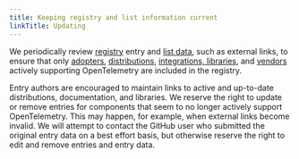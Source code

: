 ```yaml
---
title: Keeping registry and list information current
linkTitle: Updating
---
```


We periodically review [registry](..) entry and [list data], such as external
links, to ensure that only [adopters](../../adopters/),
[distributions](../../distributions/),
[integrations, libraries](../../integrations/), and [vendors](../../vendors/)
actively supporting OpenTelemetry are included in the registry.

Entry authors are encouraged to maintain links to active and up-to-date
distributions, documentation, and libraries. We reserve the right to update or
remove entries for components that seem to no longer actively support
OpenTelemetry. This may happen, for example, when external links become invalid.
We will attempt to contact the GitHub user who submitted the original entry data
on a best effort basis, but otherwise reserve the right to edit and remove
entries and entry data.

[list data]: https://github.com/open-telemetry/opentelemetry.io/tree/main/data/ecosystem
